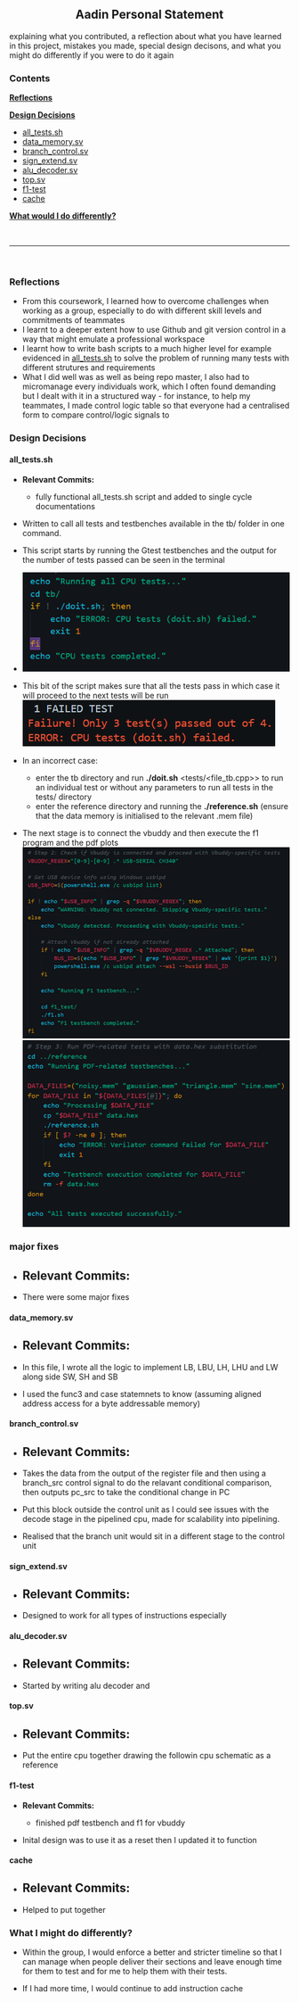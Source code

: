 <center>

## Aadin Personal Statement

</center>

explaining what you contributed, 
a reflection about what you have learned in this project, 
mistakes you made, 
special design decisons, and what you might do differently if you were to do it again 


### Contents

[**Reflections**](#reflections)

[**Design Decisions**](#design-decisions)
- [all_tests.sh](#all_testssh)
- [data_memory.sv](#data_memorysv)
- [branch_control.sv](#branch_controlsv)
- [sign_extend.sv](#sign_extendsv)
- [alu_decoder.sv](#alu_decodersv)
- [top.sv](#topsv)
- [f1-test](#f1-test)
- [cache](#cache)

[**What would I do differently?**](#what-i-might-do-differently)

<br>

---

<br>

### Reflections

- From this coursework, I learned how to overcome challenges when working as a group, especially to do with different skill levels and commitments of teammates
- I learnt to a deeper extent how to use Github and git version control in a way that might emulate a professional workspace
- I learnt how to write bash scripts to a much higher level for example evidenced in [all_tests.sh](../all_tests.sh) to solve the problem of running many tests with different strutures and requirements
- What I did well was as well as being repo master, I also had to micromanage every individuals work, which I often found demanding but I dealt with it in a structured way - for instance, to help my teammates, I made control logic table so that everyone had a centralised form to compare control/logic signals to

### Design Decisions

#### all_tests.sh

- **Relevant Commits:** 
    - fully functional all_tests.sh script and added to single cycle documentations
- Written to call all tests and testbenches available in the tb/ folder in one command.
- This script starts by running the Gtest testbenches and the output for the number of tests passed can be seen in the terminal
- ![image0](image.png)

- This bit of the script makes sure that all the tests pass in which case it will proceed to the next tests will be run
![failtest](image-1.png)
- In an incorrect case:
    - enter the tb directory and run **./doit.sh** <tests/<file_tb.cpp>> to run an individual test or without any parameters to run all tests in the tests/ directory 
    - enter the reference directory and running the **./reference.sh** (ensure that the data memory is initialised to the relevant .mem file)
- The next stage is to connect the vbuddy and then execute the f1 program and the pdf plots
![vbuddy](image-2.png)
![runvbuddy](image-3.png)

### major fixes

- **Relevant Commits:**
    -

- There were some major fixes 

#### data_memory.sv

- **Relevant Commits:**
    - 

- In this file, I wrote all the logic to implement LB, LBU, LH, LHU and LW along side SW, SH and SB
- I used the func3 and case statemnets to know (assuming aligned address access for a byte addressable memory)

#### branch_control.sv

- **Relevant Commits:**
    -

- Takes the data from the output of the register file and then using a branch_src control signal to do the relavant conditional comparison, then outputs pc_src to take the conditional change in PC
- Put this block outside the control unit as I could see issues with the decode stage in the pipelined cpu, made for scalability into pipelining.
- Realised that the branch unit would sit in a different stage to the control unit

#### sign_extend.sv

- **Relevant Commits:**
    - 
- Designed to work for all types of instructions especially 

#### alu_decoder.sv
- **Relevant Commits:**
    -
- Started by writing alu decoder and 

#### top.sv 
- **Relevant Commits:**
    -

- Put the entire cpu together drawing the followin cpu schematic as a reference

#### f1-test
- **Relevant Commits:**
    - finished pdf testbench and f1 for vbuddy

- Inital design was to use it as a reset then I updated it to function

#### cache

- **Relevant Commits:**
    - 
- Helped to put together 

### What I might do differently?

- Within the group, I would enforce a better and stricter timeline so that I can manage when people deliver their sections and leave enough time for them to test and for me to help them with their tests.

- If I had more time, I would continue to add instruction cache
